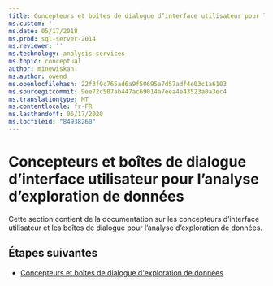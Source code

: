 ```yaml
---
title: Concepteurs et boîtes de dialogue d’interface utilisateur pour l’analyse tabulaire d’exploration de données | Microsoft Docs
ms.custom: ''
ms.date: 05/17/2018
ms.prod: sql-server-2014
ms.reviewer: ''
ms.technology: analysis-services
ms.topic: conceptual
author: minewiskan
ms.author: owend
ms.openlocfilehash: 22f3f0c765ad6a9f50695a7d57adf4e03c1a6103
ms.sourcegitcommit: 9ee72c507ab447ac69014a7eea4e43523a0a3ec4
ms.translationtype: MT
ms.contentlocale: fr-FR
ms.lasthandoff: 06/17/2020
ms.locfileid: "84938260"
---
```

# <a name="ui-designers-and-dialogs-for-data-mining-analysis"></a>Concepteurs et boîtes de dialogue d’interface utilisateur pour l’analyse d’exploration de données

Cette section contient de la documentation sur les concepteurs d’interface utilisateur et les boîtes de dialogue pour l’analyse d’exploration de données.

## <a name="next-steps"></a>Étapes suivantes

- [Concepteurs et boîtes de dialogue d'exploration de données](../data-mining-designers-and-dialog-boxes.md)

